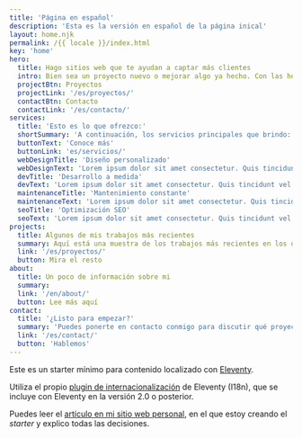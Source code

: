 ```yaml
---
title: 'Página en español'
description: 'Esta es la versión en español de la página inical'
layout: home.njk
permalink: /{{ locale }}/index.html
key: 'home'
hero:
  title: Hago sitios web que te ayudan a captar más clientes
  intro: Bien sea un proyecto nuevo o mejorar algo ya hecho. Con las herramientas a mi disposición podemos dar ese salto de calidad que falta.
  projectBtn: Proyectos
  projectLink: '/es/proyectos/'
  contactBtn: Contacto
  contactLink: '/es/contacto/'
services:
  title: 'Esto es lo que ofrezco:'
  shortSummary: 'A continuación, los servicios principales que brindo:'
  buttonText: 'Conoce más'
  buttonLink: 'es/servicios/'
  webDesignTitle: 'Diseño personalizado'
  webDesignText: 'Lorem ipsum dolor sit amet consectetur. Quis tincidunt vel vulputate.'
  devTitle: 'Desarrollo a medida'
  devText: 'Lorem ipsum dolor sit amet consectetur. Quis tincidunt vel vulputate.'
  maintenanceTitle: 'Mantenimiento constante'
  maintenanceText: 'Lorem ipsum dolor sit amet consectetur. Quis tincidunt vel vulputate.'
  seoTitle: 'Optimización SEO'
  seoText: 'Lorem ipsum dolor sit amet consectetur. Quis tincidunt vel vulputate.'
projects:
  title: Algunos de mis trabajos más recientes
  summary: Aquí está una muestra de los trabajos más recientes en los que he trabajado.
  link: '/es/proyectos/'
  button: Mira el resto
about:
  title: Un poco de información sobre mi
  summary: 
  link: '/en/about/'
  button: Lee más aquí
contact:
  title: '¿Listo para empezar?'
  summary: 'Puedes ponerte en contacto conmigo para discutir qué proyecto quieres y cómo se puede hacer.'
  link: '/es/contact/'
  button: 'Hablemos'
---
```


Este es un starter mínimo para contenido localizado con [Eleventy](https://www.11ty.dev/).

Utiliza el propio [plugin de internacionalización](https://www.11ty.dev/docs/plugins/i18n/) de Eleventy (I18n), que se incluye con Eleventy en la versión 2.0 o posterior.

Puedes leer el [artículo en mi sitio web personal](https://www.lenesaile.com/es/blog/internacionalizacion-con-eleventy-20-y-netlify/), en el que estoy creando el _starter_ y explico todas las decisiones.
